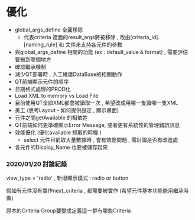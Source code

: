 # 優化

* global\_args\_define 全面移除
  * 代表criteria 裡面的result\_args將被移除 , 改由\[criteria\_id\].\[naming\_rule\] 和 文件來支持各元件的參數
* 與global\_args\_define 相關的功能 \(ex : default\_value & format\) , 需要評估要搬到哪個地方
* 確認繼承機制
* 減少QT部署時 , 人工維護DataBase的相關動作
* QT前端顯示元件的順序
* 日期格式處理的PROD化
* Load XML to memory vs Load File
* 目前使用QT全部XML都會被讀取一次 , 希望改成用哪一隻讀哪一隻XML
* 美工  \(思考Layout - 如何提供設定 , 顯示畫面\)
* 元件之間getAvailable 的相依姓 
* QT前端如何更準確顯示Error Message, 或者更有系統性的管理錯誤訊息
* 效能優化 \(優化available 抓取的時機 \) 
  * select 元件目前取大量數據時 , 會有效能問題 , 需討論是否有改進處
* 各元件的Display\_Name 也要被儲存起來

### 2020/01/20 討論紀錄

view\_type = 'radio' , 新增顯示模式 : radio or button

假如有元件沒有實作next\_criteria , 都需要被實作 \(希望元件基本功能能用繼承時做\)

原本的Criteria Group要變成定義這一群有哪些Criteria









